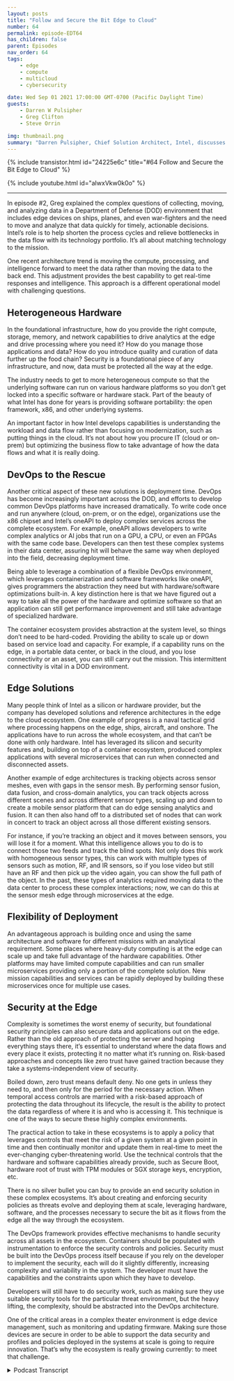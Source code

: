 ```yaml
---
layout: posts
title: "Follow and Secure the Bit Edge to Cloud"
number: 64
permalink: episode-EDT64
has_children: false
parent: Episodes
nav_order: 64
tags:
    - edge
    - compute
    - multicloud
    - cybersecurity

date: Wed Sep 01 2021 17:00:00 GMT-0700 (Pacific Daylight Time)
guests:
    - Darren W Pulsipher
    - Greg Clifton
    - Steve Orrin

img: thumbnail.png
summary: "Darren Pulsipher, Chief Solution Architect, Intel, discusses following the bit with Greg Clifton, Director, DOD and Intelligence, Intel, in a follow-up to episode #2, along with Steve Orrin, CTO Federal, Intel, who lends his expertise on security in complex edge to cloud environments."
---
```


{% include transistor.html id="24225e6c" title="#64 Follow and Secure the Bit Edge to Cloud" %}

{% include youtube.html id="aIwxVkw0k0o" %}

---

In episode #2, Greg explained the complex questions of collecting, moving, and analyzing data in a Department of Defense (DOD) environment that includes edge devices on ships, planes, and even war-fighters and the need to move and analyze that data quickly for timely, actionable decisions. Intel’s role is to help shorten the process cycles and relieve bottlenecks in the data flow with its technology portfolio. It’s all about matching technology to the mission.

One recent architecture trend is moving the compute, processing, and intelligence forward to meet the data rather than moving the data to the back end. This adjustment provides the best capability to get real-time responses and intelligence. This approach is a different operational model with challenging questions.

## Heterogeneous Hardware

In the foundational infrastructure, how do you provide the right compute, storage, memory, and network capabilities to drive analytics at the edge and drive processing where you need it? How do you manage those applications and data? How do you introduce quality and curation of data further up the food chain? Security is a foundational piece of any infrastructure, and now, data must be protected all the way at the edge.

The industry needs to get to more heterogeneous compute so that the underlying software can run on various hardware platforms so you don’t get locked into a specific software or hardware stack. Part of the beauty of what Intel has done for years is providing software portability: the open framework, x86, and other underlying systems.

An important factor in how Intel develops capabilities is understanding the workload and data flow rather than focusing on modernization, such as putting things in the cloud. It’s not about how you procure IT (cloud or on-prem) but optimizing the business flow to take advantage of how the data flows and what it is really doing.

## DevOps to the Rescue

Another critical aspect of these new solutions is deployment time. DevOps has become increasingly important across the DOD, and efforts to develop common DevOps platforms have increased dramatically.  To write code once and run anywhere (cloud, on-prem, or on the edge), organizations use the x86 chipset and Intel’s oneAPI to deploy complex services across the complete ecosystem. For example, oneAPI allows developers to write complex analytics or AI jobs that run on a GPU, a CPU, or even an FPGAs with the same code base. Developers can then test these complex systems in their data center, assuring hit will behave the same way when deployed into the field, decreasing deployment time.

Being able to leverage a combination of a flexible DevOps environment, which leverages containerization and software frameworks like oneAPI, gives programmers the abstraction they need but with hardware/software optimizations built-in. A key distinction here is that we have figured out a way to take all the power of the hardware and optimize software so that an application can still get performance improvement and still take advantage of specialized hardware.

The container ecosystem provides abstraction at the system level, so things don’t need to be hard-coded. Providing the ability to scale up or down based on service load and capacity. For example, if a capability runs on the edge, in a portable data center, or back in the cloud, and you lose connectivity or an asset, you can still carry out the mission. This intermittent connectivity is vital in a DOD environment.

## Edge Solutions

Many people think of Intel as a silicon or hardware provider, but the company has developed solutions and reference architectures in the edge to the cloud ecosystem. One example of progress is a naval tactical grid where processing happens on the edge, ships, aircraft, and onshore. The applications have to run across the whole ecosystem, and that can’t be done with only hardware. Intel has leveraged its silicon and security features and, building on top of a container ecosystem, produced complex applications with several microservices that can run when connected and disconnected assets.

Another example of edge architectures is tracking objects across sensor meshes, even with gaps in the sensor mesh.  By performing sensor fusion, data fusion, and cross-domain analytics, you can track objects across different scenes and across different sensor types, scaling up and down to create a mobile sensor platform that can do edge sensing analytics and fusion. It can then also hand off to a distributed set of nodes that can work in concert to track an object across all those different existing sensors.

For instance, if you’re tracking an object and it moves between sensors, you will lose it for a moment. What this intelligence allows you to do is to connect those two feeds and track the blind spots. Not only does this work with homogeneous sensor types, this can work with multiple types of sensors such as motion, RF, and IR sensors, so if you lose video but still have an RF and then pick up the video again, you can show the full path of the object. In the past, these types of analytics required moving data to the data center to process these complex interactions; now, we can do this at the sensor mesh edge through microservices at the edge.

## Flexibility of Deployment

An advantageous approach is building once and using the same architecture and software for different missions with an analytical requirement. Some places where heavy-duty computing is at the edge can scale up and take full advantage of the hardware capabilities. Other platforms may have limited compute capabilities and can run smaller microservices providing only a portion of the complete solution. New mission capabilities and services can be rapidly deployed by building these microservices once for multiple use cases.

## Security at the Edge

Complexity is sometimes the worst enemy of security, but foundational security principles can also secure data and applications out on the edge. Rather than the old approach of protecting the server and hoping everything stays there, it’s essential to understand where the data flows and every place it exists, protecting it no matter what it’s running on. Risk-based approaches and concepts like zero trust have gained traction because they take a systems-independent view of security.

Boiled down, zero trust means default deny. No one gets in unless they need to, and then only for the period for the necessary action. When temporal access controls are married with a risk-based approach of protecting the data throughout its lifecycle, the result is the ability to protect the data regardless of where it is and who is accessing it. This technique is one of the ways to secure these highly complex environments.

The practical action to take in these ecosystems is to apply a policy that leverages controls that meet the risk of a given system at a given point in time and then continually monitor and update them in real-time to meet the ever-changing cyber-threatening world. Use the technical controls that the hardware and software capabilities already provide, such as Secure Boot, hardware root of trust with TPM modules or SGX storage keys, encryption, etc.

There is no silver bullet you can buy to provide an end security solution in these complex ecosystems. It’s about creating and enforcing security policies as threats evolve and deploying them at scale, leveraging hardware, software, and the processes necessary to secure the bit as it flows from the edge all the way through the ecosystem.

The DevOps framework provides effective mechanisms to handle security across all assets in the ecosystem. Containers should be populated with instrumentation to enforce the security controls and policies. Security must be built into the DevOps process itself because if you rely on the developer to implement the security, each will do it slightly differently, increasing complexity and variability in the system. The developer must have the capabilities and the constraints upon which they have to develop.

Developers will still have to do security work, such as making sure they use suitable security tools for the particular threat environment, but the heavy lifting, the complexity, should be abstracted into the DevOps architecture.

One of the critical areas in a complex theater environment is edge device management, such as monitoring and updating firmware.  Making sure those devices are secure in order to be able to support the data security and profiles and policies deployed in the systems at scale is going to require innovation. That’s why the ecosystem is really growing currently: to meet that challenge. 


<details>
<summary> Podcast Transcript </summary>

<p></p>

</details>

